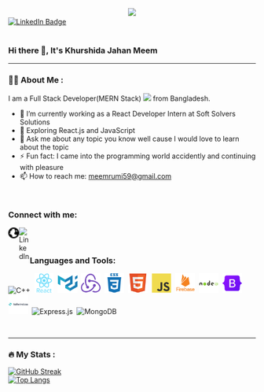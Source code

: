 <div id="header" align="center">
  <img src="https://media.giphy.com/media/paTz7UZbPfTZFRYnnB/giphy.gif" width="150"/>
</div>

<div id="badges">
  <a href="https://www.linkedin.com/in/khurshida-meem">
    <img src="https://img.shields.io/badge/LinkedIn-blue?style=for-the-badge&logo=linkedin&logoColor=white" alt="LinkedIn Badge"/>
  </a>
</div>
<img src="https://komarev.com/ghpvc/?username=Khurshida-Meem&style=flat-square&color=red" alt=""/>


### Hi there 👋, It's Khurshida Jahan Meem

---

### :woman_technologist: About Me :

I am a Full Stack Developer(MERN Stack) <img src="https://media.giphy.com/media/WUlplcMpOCEmTGBtBW/giphy.gif" width="30"> from Bangladesh.

- 🔭 I’m currently working as a React Developer Intern at Soft Solvers Solutions
- 🌱 Exploring React.js and JavaScript
- 💬 Ask me about any topic you know well cause I would love to learn about the topic 
- ⚡ Fun fact: I came into the programming world accidently and continuing with pleasure
- :mailbox: How to reach me: meemrumi59@gmail.com


<br/>

### Connect with me:

[<img align="left" alt="Portfolio" width="22px" src="https://raw.githubusercontent.com/iconic/open-iconic/master/svg/globe.svg" />](https://khurshida-meem.netlify.app/)
[<img align="left" alt="LinkedIn" width="22px" src="https://cdn.jsdelivr.net/npm/simple-icons@v3/icons/linkedin.svg" />](https://www.linkedin.com/in/khurshida-meem/)

<br />
<br/>

### Languages and Tools:

<div>

   <img src="https://cdn.jsdelivr.net/gh/devicons/devicon/icons/cplusplus/cplusplus-line.svg" title="C++" alt="C++" width="40" height="40" />&nbsp;
  <img src="https://github.com/devicons/devicon/blob/master/icons/react/react-original-wordmark.svg" title="React" alt="React" width="40" height="40"/>&nbsp;
  <img src="https://github.com/devicons/devicon/blob/master/icons/materialui/materialui-original.svg" title="Material UI" alt="Material UI" width="40" height="40"/>&nbsp;
  <img src="https://github.com/devicons/devicon/blob/master/icons/redux/redux-original.svg" title="Redux" alt="Redux " width="40" height="40"/>&nbsp;
  <img src="https://github.com/devicons/devicon/blob/master/icons/css3/css3-plain-wordmark.svg"  title="CSS3" alt="CSS" width="40" height="40"/>&nbsp;
  <img src="https://github.com/devicons/devicon/blob/master/icons/html5/html5-original.svg" title="HTML5" alt="HTML" width="40" height="40"/>&nbsp;
  <img src="https://github.com/devicons/devicon/blob/master/icons/javascript/javascript-original.svg" title="JavaScript" alt="JavaScript" width="40" height="40"/>&nbsp;
  <img src="https://github.com/devicons/devicon/blob/master/icons/firebase/firebase-plain-wordmark.svg" title="Firebase" alt="Firebase" width="40" height="40"/>&nbsp;
  <img src="https://github.com/devicons/devicon/blob/master/icons/nodejs/nodejs-original-wordmark.svg" title="NodeJS" alt="NodeJS" width="40" height="40"/>&nbsp;
  <img src="https://github.com/devicons/devicon/blob/master/icons/bootstrap/bootstrap-original.svg" title="Bootstrap" alt="Bootstrap" width="40" height="40" />&nbsp;
  <img src="https://github.com/devicons/devicon/blob/master/icons/tailwindcss/tailwindcss-original-wordmark.svg" title="TailwindCSS" alt="TailwindCSS" width="40" height="40" />&nbsp;
  <img src="https://cdn.jsdelivr.net/gh/devicons/devicon/icons/express/express-original-wordmark.svg" title="Express.js" alt="Express.js" width="40" height="40" />&nbsp;
  <img src="https://cdn.jsdelivr.net/gh/devicons/devicon/icons/mongodb/mongodb-original-wordmark.svg" title="MongoDB" alt="MongoDB" width="40" height="40" />&nbsp;
          
          
          
          
</div>
<br />

---

### :fire: My Stats :

[![GitHub Streak](http://github-readme-streak-stats.herokuapp.com?user=Khurshida-Meem&theme=github-dark)](https://git.io/streak-stats)
<br />
[![Top Langs](https://github-readme-stats.vercel.app/api/top-langs/?username=Khurshida-Meem&layout=compact&theme=vision-friendly-dark)](https://github.com/anuraghazra/github-readme-stats)

